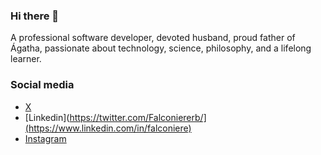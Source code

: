 

### Hi there 👋
A professional software developer, devoted husband, proud father of Ágatha, passionate about technology, science, philosophy, and a lifelong learner.

### Social media

* [X](https://twitter.com/Falconiererb)
* [Linkedin](https://twitter.com/Falconiererb/](https://www.linkedin.com/in/falconiere)
* [Instagram](https://www.instagram.com/falconiere.io/)
